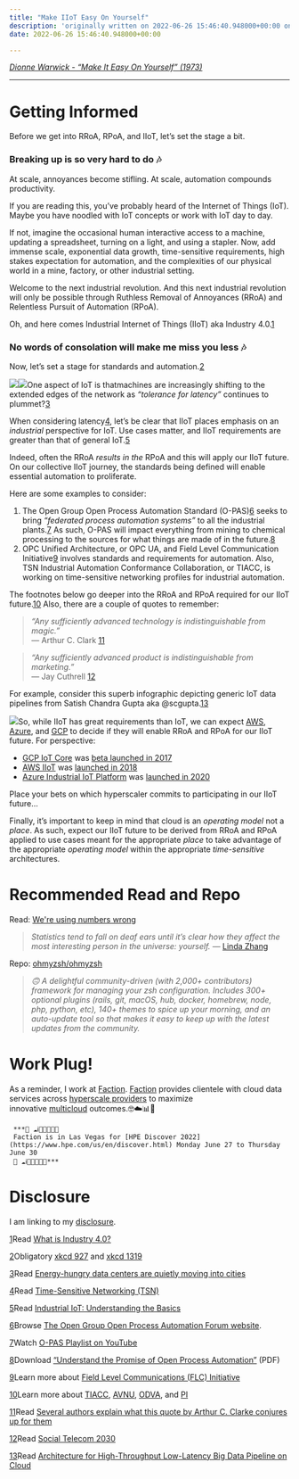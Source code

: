 ```yaml
---
title: "Make IIoT Easy On Yourself"
description: 'originally written on 2022-06-26 15:46:40.948000+00:00 on LAMP with vi, WordPress, Jekyll, Gatsby Cloud, Netlify, Revue, Substack, or Buttondown'
date: 2022-06-26 15:46:40.948000+00:00

---
```


*[Dionne Warwick - “Make It Easy On Yourself” (1973)](https://www.youtube.com/watch?v=xk4fE6xIWPw)*



---

Getting Informed
================

Before we get into RRoA, RPoA, and IIoT, let’s set the stage a bit.

### Breaking up is so very hard to do 🎶

At scale, annoyances become stifling. At scale, automation compounds productivity.

If you are reading this, you’ve probably heard of the Internet of Things (IoT). Maybe you have noodled with IoT concepts or work with IoT day to day.

If not, imagine the occasional human interactive access to a machine, updating a spreadsheet, turning on a light, and using a stapler. Now, add immense scale, exponential data growth, time-sensitive requirements, high stakes expectation for automation, and the complexities of our physical world in a mine, factory, or other industrial setting.

Welcome to the next industrial revolution. And this next industrial revolution will only be possible through Ruthless Removal of Annoyances (RRoA) and Relentless Pursuit of Automation (RPoA).

Oh, and here comes Industrial Internet of Things (IIoT) aka Industry 4.0.[1](#footnote-1)

### No words of consolation will make me miss you less 🎶

Now, let’s set a stage for standards and automation.[2](#footnote-2)

[![](https://bucketeer-e05bbc84-baa3-437e-9518-adb32be77984.s3.amazonaws.com/public/images/f66f3ad6-b24d-43f5-8153-81af76a6c7a9_500x283.png)](https://xkcd.com/927/)[![](https://bucketeer-e05bbc84-baa3-437e-9518-adb32be77984.s3.amazonaws.com/public/images/7fdc3784-2ce0-4228-87ff-fa4a86649b01_404x408.png)](https://xkcd.com/1319/)One aspect of IoT is thatmachines are increasingly shifting to the extended edges of the network as *“tolerance for latency”* continues to plummet?[3](#footnote-3)

When considering latency[4](#footnote-4), let’s be clear that IIoT places emphasis on an *industrial* perspective for IoT. Use cases matter, and IIoT requirements are greater than that of general IoT.[5](#footnote-5) 

Indeed, often the RRoA *results in the* RPoA and this will apply our IIoT future. On our collective IIoT journey, the standards being defined will enable essential automation to proliferate.

Here are some examples to consider:

1. The Open Group Open Process Automation Standard (O-PAS)[6](#footnote-6) seeks to bring *“federated process automation systems”* to all the industrial plants.[7](#footnote-7) As such, O-PAS will impact everything from mining to chemical processing to the sources for what things are made of in the future.[8](#footnote-8)
2. OPC Unified Architecture, or OPC UA, and Field Level Communication Initiative[9](#footnote-9) involves standards and requirements for automation. Also, TSN Industrial Automation Conformance Collaboration, or TIACC, is working on time-sensitive networking profiles for industrial automation.

The footnotes below go deeper into the RRoA and RPoA required for our IIoT future.[10](#footnote-10) Also, there are a couple of quotes to remember:


> *“Any sufficiently advanced technology is indistinguishable from magic.”*   
> — Arthur C. Clark [11](#footnote-11)
> 
> 


> *“Any sufficiently advanced product is indistinguishable from marketing.”*  
> — Jay Cuthrell [12](#footnote-12)
> 
> 

For example, consider this superb infographic depicting generic IoT data pipelines from Satish Chandra Gupta aka @scgupta.[13](#footnote-13)

[![](https://bucketeer-e05bbc84-baa3-437e-9518-adb32be77984.s3.amazonaws.com/public/images/ab96dd88-ef88-4c60-909d-0f6bcb0f8033_1400x1960.jpeg)](https://towardsdatascience.com/scalable-efficient-big-data-analytics-machine-learning-pipeline-architecture-on-cloud-4d59efc092b5)So, while IIoT has great requirements than IoT, we can expect [AWS](https://aws.amazon.com/iot/), [Azure](https://azure.microsoft.com/en-us/solutions/#internet-of-things), and [GCP](https://cloud.google.com/solutions/iot) to decide if they will enable RRoA and RPoA for our IIoT future. For perspective:

* [GCP IoT Core](https://cloud.google.com/iot/docs?hl=en) was [beta launched in 2017](https://web.archive.org/web/20170518010139/https://cloud.google.com/iot-core/)
* [AWS IIoT](https://aws.amazon.com/iot/solutions/industrial-iot/) was [launched in 2018](https://web.archive.org/web/20181019021301/https://aws.amazon.com/iot/solutions/industrial-iot/)
* [Azure Industrial IoT Platform](https://azure.microsoft.com/en-us/solutions/industry/manufacturing/iot/) was [launched in 2020](https://docs.microsoft.com/en-us/azure/industrial-iot/industrial-iot-platform-versions#version-history)

Place your bets on which hyperscaler commits to participating in our IIoT future…

Finally, it’s important to keep in mind that cloud is an *operating model* not a *place*. As such, expect our IIoT future to be derived from RRoA and RPoA applied to use cases meant for the appropriate *place* to take advantage of the appropriate *operating model* within the appropriate *time-sensitive* architectures.

Recommended Read and Repo
=========================

Read: [We're using numbers wrong](https://productlessons.substack.com/p/were-using-numbers-wrong)


> *Statistics tend to fall on deaf ears until it’s clear how they affect the most interesting person in the universe: yourself. —* [Linda Zhang](https://www.productlessons.xyz/about) 
> 
> 

Repo: [ohmyzsh/ohmyzsh](https://github.com/ohmyzsh/ohmyzsh)


> *🙃 A delightful community-driven (with 2,000+ contributors) framework for managing your zsh configuration. Includes 300+ optional plugins (rails, git, macOS, hub, docker, homebrew, node, php, python, etc), 140+ themes to spice up your morning, and an auto-update tool so that makes it easy to keep up with the latest updates from the community.*
> 
> 

Work Plug!
==========

As a reminder, I work at [Faction](https://www.factioninc.com/solutions/multi-cloud-data-services/?utm_campaign=sunday.fudge.org&utm_medium=email&utm_source=Revue%20newsletter). [Faction](https://www.factioninc.com/solutions/multi-cloud-data-services/?utm_campaign=sunday.fudge.org&utm_medium=email&utm_source=Revue%20newsletter) provides clientele with cloud data services across [hyperscale providers](https://www.factioninc.com/solutions/multi-cloud-data-services/?utm_campaign=sunday.fudge.org&utm_medium=email&utm_source=Revue%20newsletter) to maximize innovative [multicloud](https://www.factioninc.com/solutions/multi-cloud-data-services/?utm_campaign=sunday.fudge.org&utm_medium=email&utm_source=Revue%20newsletter) outcomes.🤓☁️📊🚀


```
 ***📢 ☁️ℹ️🛫🛬🌵🎒🤓
 Faction is in Las Vegas for [HPE Discover 2022](https://www.hpe.com/us/en/discover.html) Monday June 27 to Thursday June 30
 📢 ☁️ℹ️🛫🛬🌵🎒🤓***
```
Disclosure
==========

I am linking to my [disclosure](https://jaycuthrell.com/disclosure/?utm_campaign=Fudge%20Sunday&utm_medium=email&utm_source=Revue%20newsletter).

[1](#footnote-anchor-1)Read [What is Industry 4.0?](https://www.epicor.com/en-us/blog/learn/what-is-industry-4-0/)

[2](#footnote-anchor-2)Obligatory [xkcd 927](https://xkcd.com/927/) and [xkcd 1319](https://xkcd.com/1319/)

[3](#footnote-anchor-3)Read [Energy-hungry data centers are quietly moving into cities](https://www.technologyreview.com/2022/06/22/1053889/city-server-farms-energy/)

[4](#footnote-anchor-4)Read [Time-Sensitive Networking (TSN)](https://www.spirent.com/blogs/how-to-achieve-ultra-low-latency-for-time-critical-streams-using-tsn)

[5](#footnote-anchor-5)Read [Industrial IoT: Understanding the Basics](https://www.iotforall.com/industrial-iot-understanding-the-basics)

[6](#footnote-anchor-6)Browse [The Open Group Open Process Automation Forum website](https://www.opengroup.org/forum/open-process-automation-forum).

[7](#footnote-anchor-7)Watch [O-PAS Playlist on YouTube](https://www.youtube.com/playlist?list=PL4uhUsJo0STmVzT_br7bLYOV8wlMVokKm)

[8](#footnote-anchor-8)Download [“Understand the Promise of Open Process Automation”](https://web-material3.yokogawa.com/2/32289/files/Yokogawa-understand-promise-open-process-automation.pdf) (PDF)

[9](#footnote-anchor-9)Learn more about [Field Level Communications (FLC) Initiative](https://opcfoundation.org/flc/)

[10](#footnote-anchor-10)Learn more about [TIACC](https://www.tiacc.net), [AVNU](https://avnu.org), [ODVA](https://www.odva.org), and [PI](https://www.profibus.com)

[11](#footnote-anchor-11)Read [Several authors explain what this quote by Arthur C. Clarke conjures up for them](https://lab.cccb.org/en/arthur-c-clarke-any-sufficiently-advanced-technology-is-indistinguishable-from-magic/)

[12](#footnote-anchor-12)Read [Social Telecom 2030](https://fudge.org/social-telecom-2030/)

[13](#footnote-anchor-13)Read [Architecture for High-Throughput Low-Latency Big Data Pipeline on Cloud](https://towardsdatascience.com/scalable-efficient-big-data-analytics-machine-learning-pipeline-architecture-on-cloud-4d59efc092b5)

